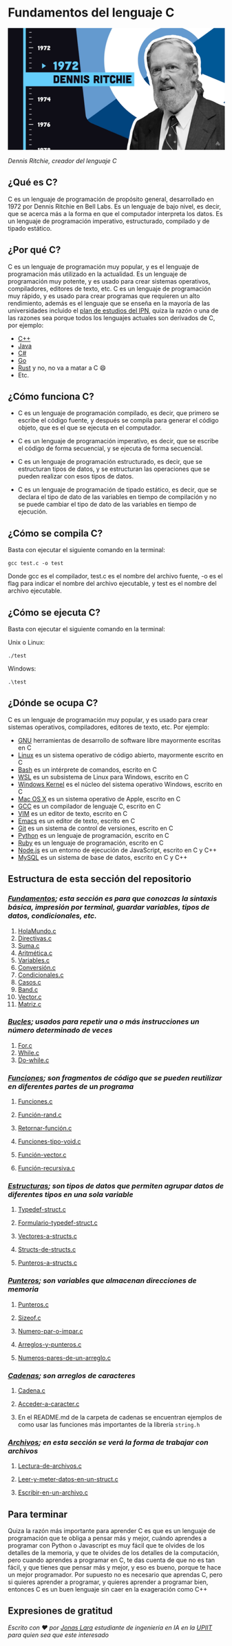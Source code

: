 # Fundamentos del lenguaje C

![](/00.-Sources/Images/C.png)

_Dennis Ritchie, creador del lenguaje C_

## ¿Qué es C?

C es un lenguaje de programación de propósito general, desarrollado en 1972 por Dennis Ritchie en Bell Labs. Es un lenguaje de bajo nivel, es decir, que se acerca más a la forma en que el computador interpreta los datos. Es un lenguaje de programación imperativo, estructurado, compilado y de tipado estático.

## ¿Por qué C?

C es un lenguaje de programación muy popular, y es el lenguaje de programación más utilizado en la actualidad. Es un lenguaje de programación muy potente, y es usado para crear sistemas operativos, compiladores, editores de texto, etc. C es un lenguaje de programación muy rápido, y es usado para crear programas que requieren un alto rendimiento, además es el lenguaje que se enseña en la mayoría de las universidades incluido el [plan de estudios del IPN](https://www.escom.ipn.mx/docs/oferta/uaLCD2020/fundamentosProgramacion_LCD2020.pdf), quiza la razón o una de las razones sea porque todos los lenguajes actuales son derivados de C, por ejemplo:

-  [C++](https://es.wikipedia.org/wiki/C%2B%2B) 
-  [Java](https://es.wikipedia.org/wiki/Java_(lenguaje_de_programaci%C3%B3n)) 
-  [C#](https://es.wikipedia.org/wiki/C_Sharp) 
-  [Go](https://es.wikipedia.org/wiki/Go_(lenguaje_de_programaci%C3%B3n)) 
-  [Rust](https://es.wikipedia.org/wiki/Rust_(lenguaje_de_programaci%C3%B3n)) y no, no va a matar a C :smile:
- Etc.

## ¿Cómo funciona C?

- C es un lenguaje de programación compilado, es decir, que primero se escribe el código fuente, y después se compila para generar el código objeto, que es el que se ejecuta en el computador. 

- C es un lenguaje de programación imperativo, es decir, que se escribe el código de forma secuencial, y se ejecuta de forma secuencial. 

- C es un lenguaje de programación estructurado, es decir, que se estructuran tipos de datos, y se estructuran las operaciones que se pueden realizar con esos tipos de datos. 

- C es un lenguaje de programación de tipado estático, es decir, que se declara el tipo de dato de las variables en tiempo de compilación y no se puede cambiar el tipo de dato de las variables en tiempo de ejecución.

## ¿Cómo se compila C?

Basta con ejecutar el siguiente comando en la terminal:

```
gcc test.c -o test
```

Donde gcc es el compilador, test.c es el nombre del archivo fuente, -o es el flag para indicar el nombre del archivo ejecutable, y test es el nombre del archivo ejecutable.

## ¿Cómo se ejecuta C?

Basta con ejecutar el siguiente comando en la terminal:

Unix o Linux:

```
./test
```

Windows:

```
.\test
```

## ¿Dónde se ocupa C?

C es un lenguaje de programación muy popular, y es usado para crear sistemas operativos, compiladores, editores de texto, etc. Por ejemplo:

- [GNU](https://www.gnu.org/) herramientas de desarrollo de software libre mayormente escritas en C
- [Linux](https://www.kernel.org/) es un sistema operativo de código abierto, mayormente escrito en C
- [Bash](https://www.gnu.org/software/bash/) es un intérprete de comandos, escrito en C
- [WSL](https://docs.microsoft.com/en-us/windows/wsl/about) es un subsistema de Linux para Windows, escrito en C
- [Windows Kernel](https://docs.microsoft.com/en-us/windows-hardware/drivers/kernel/) es el núcleo del sistema operativo Windows, escrito en C
- [Mac OS X](https://www.apple.com/macos/) es un sistema operativo de Apple, escrito en C
- [GCC](https://gcc.gnu.org/) es un compilador de lenguaje C, escrito en C
- [VIM](https://www.vim.org/) es un editor de texto, escrito en C
- [Emacs](https://www.gnu.org/software/emacs/) es un editor de texto, escrito en C
- [Git](https://git-scm.com/) es un sistema de control de versiones, escrito en C
- [Python](https://www.python.org/) es un lenguaje de programación, escrito en C
- [Ruby](https://www.ruby-lang.org/) es un lenguaje de programación, escrito en C
- [Node.js](https://nodejs.org/) es un entorno de ejecución de JavaScript, escrito en C y C++
- [MySQL](https://www.mysql.com/) es un sistema de base de datos, escrito en C y C++

## Estructura de esta sección del repositorio

### _[Fundamentos](https://github.com/Jonas-Lara/IPN-CS/tree/master/01.-B%C3%A1sicos-del-lenguaje-C/01.-Fundamentos); esta sección es para que conozcas la sintaxis básica, impresión por terminal, guardar variables, tipos de datos, condicionales, etc._

1. [HolaMundo.c](https://github.com/Jonas-Lara/IPN-CS/blob/master/01.-B%C3%A1sicos-del-lenguaje-C/01.-Fundamentos/01-Hola-Mundo.c)
2. [Directivas.c](https://github.com/Jonas-Lara/IPN-CS/blob/master/01.-B%C3%A1sicos-del-lenguaje-C/01.-Fundamentos/02-Directivas.c)
3. [Suma.c](https://github.com/Jonas-Lara/IPN-CS/blob/master/01.-B%C3%A1sicos-del-lenguaje-C/01.-Fundamentos/03-Suma.c)
4. [Aritmética.c](https://github.com/Jonas-Lara/IPN-CS/blob/master/01.-B%C3%A1sicos-del-lenguaje-C/01.-Fundamentos/04-Aritm%C3%A9tica.c)
5. [Variables.c](https://github.com/Jonas-Lara/IPN-CS/blob/master/01.-B%C3%A1sicos-del-lenguaje-C/01.-Fundamentos/05-Variables.c)
6. [Conversión.c](https://github.com/Jonas-Lara/IPN-CS/blob/master/01.-B%C3%A1sicos-del-lenguaje-C/01.-Fundamentos/06-Conversi%C3%B3n.c)
7. [Condicionales.c](https://github.com/Jonas-Lara/IPN-CS/blob/master/01.-B%C3%A1sicos-del-lenguaje-C/01.-Fundamentos/07-Condicionales.c)
8. [Casos.c](https://github.com/Jonas-Lara/IPN-CS/blob/master/01.-B%C3%A1sicos-del-lenguaje-C/01.-Fundamentos/08-Casos.c)
9. [Band.c](https://github.com/Jonas-Lara/IPN-CS/blob/master/01.-B%C3%A1sicos-del-lenguaje-C/01.-Fundamentos/09-Band.c)
10. [Vector.c](https://github.com/Jonas-Lara/IPN-CS/blob/master/01.-B%C3%A1sicos-del-lenguaje-C/01.-Fundamentos/10-Vector.c)
11. [Matriz.c](https://github.com/Jonas-Lara/IPN-CS/blob/master/01.-B%C3%A1sicos-del-lenguaje-C/01.-Fundamentos/11-Matriz.c)

### _[Bucles](https://github.com/Jonas-Lara/IPN-CS/tree/master/01.-B%C3%A1sicos-del-lenguaje-C/02.-Bucles); usados para repetir una o más instrucciones un número determinado de veces_

1. [For.c](https://github.com/Jonas-Lara/IPN-CS/blob/master/01.-B%C3%A1sicos-del-lenguaje-C/02.-Bucles/01-For.c)
2. [While.c](https://github.com/Jonas-Lara/IPN-CS/blob/master/01.-B%C3%A1sicos-del-lenguaje-C/02.-Bucles/02-While.c)
3. [Do-while.c](https://github.com/Jonas-Lara/IPN-CS/blob/master/01.-B%C3%A1sicos-del-lenguaje-C/02.-Bucles/03-Do-while.c)

### _[Funciones](https://github.com/Jonas-Lara/IPN-CS/tree/master/01.-B%C3%A1sicos-del-lenguaje-C/03.-Funciones); son fragmentos de código que se pueden reutilizar en diferentes partes de un programa_

1. [Funciones.c](https://github.com/Jonas-Lara/IPN-CS/blob/master/01.-B%C3%A1sicos-del-lenguaje-C/03.-Funciones/01-Funciones.c)

2. [Función-rand.c](https://github.com/Jonas-Lara/IPN-CS/blob/master/01.-B%C3%A1sicos-del-lenguaje-C/03.-Funciones/02-Funci%C3%B3n-rand.c)

3. [Retornar-función.c](https://github.com/Jonas-Lara/IPN-CS/blob/master/01.-B%C3%A1sicos-del-lenguaje-C/03.-Funciones/03-Retornar-funci%C3%B3n.c)

4. [Funciones-tipo-void.c](https://github.com/Jonas-Lara/IPN-CS/blob/master/01.-B%C3%A1sicos-del-lenguaje-C/03.-Funciones/04-Funciones-de-tipo-void.c)

5. [Función-vector.c](https://github.com/Jonas-Lara/IPN-CS/blob/master/01.-B%C3%A1sicos-del-lenguaje-C/03.-Funciones/05-Funci%C3%B3n-vector.c)

6. [Función-recursiva.c](https://github.com/Jonas-Lara/IPN-CS/blob/master/01.-B%C3%A1sicos-del-lenguaje-C/03.-Funciones/06-Funci%C3%B3n-recursiva.c)

### _[Estructuras](https://github.com/Jonas-Lara/IPN-CS/tree/master/01.-B%C3%A1sicos-del-lenguaje-C/04.-Estructuras); son tipos de datos que permiten agrupar datos de diferentes tipos en una sola variable_

1. [Typedef-struct.c](https://github.com/Jonas-Lara/IPN-CS/blob/master/01.-B%C3%A1sicos-del-lenguaje-C/04.-Estructuras/01-Typedef-struct.c)

2. [Formulario-typedef-struct.c](https://github.com/Jonas-Lara/IPN-CS/blob/master/01.-B%C3%A1sicos-del-lenguaje-C/04.-Estructuras/02-Formulario-typedef-struct.c)

3. [Vectores-a-structs.c](https://github.com/Jonas-Lara/IPN-CS/blob/master/01.-B%C3%A1sicos-del-lenguaje-C/04.-Estructuras/03-Vectores-a-structs.c)

4. [Structs-de-structs.c](https://github.com/Jonas-Lara/IPN-CS/blob/master/01.-B%C3%A1sicos-del-lenguaje-C/04.-Estructuras/04-Struct-de-structs.c)

5. [Punteros-a-structs.c](https://github.com/Jonas-Lara/IPN-CS/blob/master/01.-B%C3%A1sicos-del-lenguaje-C/04.-Estructuras/05-Punteros-a-structs.c)

### _[Punteros](https://github.com/Jonas-Lara/IPN-CS/tree/master/01.-B%C3%A1sicos-del-lenguaje-C/05.-Punteros); son variables que almacenan direcciones de memoria_

1. [Punteros.c](https://github.com/Jonas-Lara/IPN-CS/blob/master/01.-B%C3%A1sicos-del-lenguaje-C/05.-Punteros/01-Punteros.c)

2. [Sizeof.c](https://github.com/Jonas-Lara/IPN-CS/blob/master/01.-B%C3%A1sicos-del-lenguaje-C/05.-Punteros/02-Sizeof.c)

3. [Numero-par-o-impar.c](https://github.com/Jonas-Lara/IPN-CS/blob/master/01.-B%C3%A1sicos-del-lenguaje-C/05.-Punteros/03-Numero-par-o-impar.c)

4. [Arreglos-y-punteros.c](https://github.com/Jonas-Lara/IPN-CS/blob/master/01.-B%C3%A1sicos-del-lenguaje-C/05.-Punteros/04-Arreglos-y-punteros.c)

5. [Numeros-pares-de-un-arreglo.c](https://github.com/Jonas-Lara/IPN-CS/blob/master/01.-B%C3%A1sicos-del-lenguaje-C/05.-Punteros/05-Numeros-pares-de-un-arreglo.c)


### _[Cadenas](https://github.com/Jonas-Lara/IPN-CS/tree/master/01.-B%C3%A1sicos-del-lenguaje-C/06.-Cadenas); son arreglos de caracteres_

1. [Cadena.c](https://github.com/Jonas-Lara/IPN-CS/blob/master/01.-B%C3%A1sicos-del-lenguaje-C/06.-Cadenas/01-Cadena.c)

2. [Acceder-a-caracter.c](https://github.com/Jonas-Lara/IPN-CS/blob/master/01.-B%C3%A1sicos-del-lenguaje-C/06.-Cadenas/02-Acceder-a-caracter.c)

3. En el README.md de la carpeta de cadenas se encuentran ejemplos de como usar las funciones más importantes de la librería `string.h`

### _[Archivos](); en esta sección se verá la forma de trabajar con archivos_

1. [Lectura-de-archivos.c]()

2. [Leer-y-meter-datos-en-un-struct.c]()

3. [Escribir-en-un-archivo.c]()

## Para terminar

Quiza la razón más importante para aprender C es que es un lenguaje de programación que te obliga a pensar más y mejor, cuándo aprendes a programar con Python o Javascript es muy fácil que te olvides de los detalles de la memoria, y que te olvides de los detalles de la computación, pero cuando aprendes a programar en C, te das cuenta de que no es tan fácil, y que tienes que pensar más y mejor, y eso es bueno, porque te hace un mejor programador. Por supuesto no es necesario que aprendas C, pero si quieres aprender a programar, y quieres aprender a programar bien, entonces C es un buen lenguaje sin caer en la exageración como C++

## Expresiones de gratitud

_Escrito con ❤️ por [Jonas Lara](https://medium.com/@jonas_lara) estudiante de ingeniería en IA en la [UPIIT](https://www.upiit.ipn.mx/) para quien sea que este interesado_
